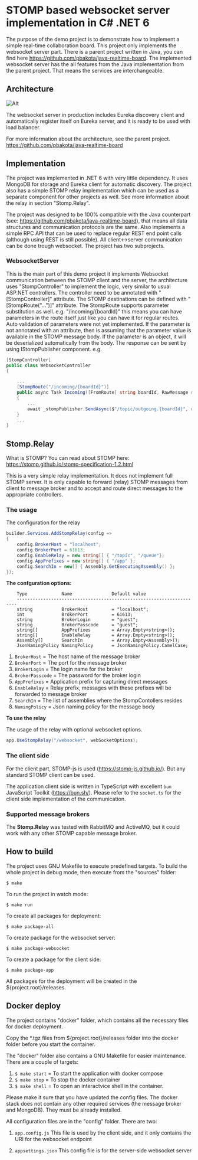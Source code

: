 # STOMP based websocket server implementation in C# .NET 6

The purpose of the demo project is to demonstrate how to implement a simple real-time collaboration board. This project only implements the websocket server part. There is a parent project written in Java, you can find here https://github.com/pbakota/java-realtime-board. The implemented websocket server has the all features from the Java implementation from the parent project. That means the services are interchangeable.

## Architecture

![Alt](http://127.0.0.1:8001/figures/figure-1.svg)

The websocket server in production includes Eureka discovery client and automatically register itself on Eureka server, and it is ready to be used with load balancer.

For more information about the architecture, see the parent project. https://github.com/pbakota/java-realtime-board


## Implementation

The project was implemented in .NET 6 with very little dependency. It uses MongoDB for storage and Eureka client for automatic discovery. The project also has a simple STOMP relay implementation which can be used as a separate component for other projects as well. See more information about the relay in section "Stomp.Relay".

The project was designed to be 100% compatible with the Java counterpart (see: https://github.com/pbakota/java-realtime-board), that means all data structures and communication protocols are the same. Also implements a simple
RPC API that can be used to replace regular REST end point calls (although using REST is still possible). All client<->server communication can be done trough websocket. The project has two subprojects. 

### WebsocketServer

This is the main part of this demo project it implements Websocket communication between the STOMP client and the server, the architecture uses "StompController" to implement the logic, very similar to usual ASP.NET controllers.
The controller need to be annotated with "[StompController]" attribute. The STOMP destinations can be defined with "[StompRoute("...")]" attribute. The StompRoute supports parameter substitution as well. e.g. "/incoming/{boardId}" this means you can have parameters in the route itself just like you can have it for regular routes. Auto validation of parameters were not yet implemented. If the parameter is not annotated with an attribute, then is assuming that the parameter value is available in the STOMP message body. If the parameter is an object, it will be deserialized automatically from the body. The response can be sent by using IStompPublisher component. e.g.

```C#
[StompController]
public class WebsocketController
{

    ...
    [StompRoute("/incoming/{boardId}")]
    public async Task Incoming([FromRoute] string boardId, RawMessage rawMessage)
    {
        ...
        await _stompPublisher.SendAsync($"/topic/outgoing.{boardId}", rawMessage.Message);
    }
    ...
}
```

## Stomp.Relay

What is STOMP? You can read about STOMP here: https://stomp.github.io/stomp-specification-1.2.html

This is a very simple relay implementation. It does not implement full STOMP server. It is only capable to forward (relay) STOMP messages from client to message broker and to accept and route direct messages to the appropriate controllers.


### The usage

The configuration for the relay

```C#
builder.Services.AddStompRelay(config =>
{
    config.BrokerHost = "localhost";
    config.BrokerPort = 61613;
    config.EnableRelay = new string[] { "/topic", "/queue"};
    config.AppPrefixes = new string[] { "/app" };
    config.SearchIn = new[] { Assembly.GetExecutingAssembly() };
});

```

**The confguration options:**

```
    Type             Name               Default value
    ----------------------------------------------------------------------
    string           BrokerHost         = "localhost";
    int              BrokerPort         = 61613;
    string           BrokerLogin        = "guest";
    string           BrokerPasscode     = "guest";
    string[]         AppPrefixes        = Array.Empty<string>();
    string[]         EnableRelay        = Array.Empty<string>();
    Assembly[]       SearchIn           = Array.Empty<Assembly>();
    JsonNamingPolicy NamingPolicy       = JsonNamingPolicy.CamelCase;
```

1. `BrokerHost`     = The host name of the message broker
1. `BrokerPort`     = The port for the message broker
1. `BrokerLogin`    = The login name for the broker
1. `BrokerPasscode` = The password for the broker login
1. `AppPrefixes`    = Application prefix for capturing direct messages
1. `EnableRelay`    = Relay prefix, messages with these prefixes will be forwarded to message broker
1. `SearchIn`       = The list of assemblies where the StompContollers resides
1. `NamingPolicy`   = Json naming policy for the message body

**To use the relay**

The usage of the relay with optional websocket options.

```C#
app.UseStompRelay("/websocket", webSocketOptions);
```

### The client side

For the client part, STOMP-js is used (https://stomp-js.github.io/). But any standard STOMP client can be used. 

The application client side is written in TypeScript with excellent `bun` JavaScript Toolkit (https://bun.sh/). Please refer to the `socket.ts` for the client side implementation of the communication.


### Supported message brokers

The **Stomp.Relay** was tested with RabbitMQ and ActiveMQ, but it could work with any other STOMP capable message broker.

## How to build

The project uses GNU Makefile to execute predefined targets. To build the whole project in debug mode, then execute from the "sources" folder:

`$ make`

To run the project in watch mode:

`$ make run`

To create all packages for deployment:

`$ make package-all`

To create package for the websocket server:

`$ make package-websocket`

To create a package for the client side:

`$ make package-app`


All packages for the deployment will be created in the ${project.root}/releases.

## Docker deploy

The project contains "docker" folder, which contains all the necessary files for docker deployment. 

Copy the *.tgz files from ${project.root}/releases folder into the docker folder before you start the container.

The "docker" folder also contains a GNU Makefile for easier maintenance. There are a couple of targets:

1. `$ make start` = To start the application with docker compose
1. `$ make stop` = To stop the docker container
1. `$ make shell` = To open an interactvice shell in the container.

Please make it sure that you have updated the config files. The docker stack does not contain any other required services (the message broker and MongoDB). They must be already installed. 

All configuration files are in the "config" folder. There are two:

1. `app.config.js`
    This file is used by the client side, and it only contains the URI for the websocket endpoint

1. `appsettings.json`
    This config file is for the server-side websocket server


